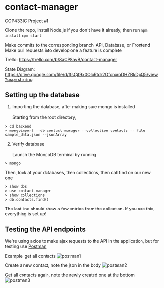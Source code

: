 # contact-manager
COP4331C Project #1

Clone the repo, install Node.js if you don't have it already, then run
`npm install`
`npm start`

Make commits to the corresponding branch: API, Database, or Frontend
Make pull requests into develop one a feature is complete

Trello:
https://trello.com/b/8aCPSavB/contact-manager

State Diagram:
https://drive.google.com/file/d/1fsCjt9x0OloRtdr2OfcnxroDHZBkDpQ5/view?usp=sharing


## Setting up the database

1. Importing the database, after making sure mongo is installed\
\
Starting from the root directory,
```
> cd backend
> mongoimport --db contact-manager --collection contacts -- file sample_data.json --jsonArray
```


2. Verify database\
\
Launch the MongoDB terminal by running
```
> mongo
```
Then, look at your databases, then collections, then call find on our new one
```
> show dbs
> use contact-manager
> show collections
> db.contacts.find()
```
The last line should show a few entries from the collection. If you see this, everything is set up!

## Testing the API endpoints

We're using axios to make ajax requests to the API in the application, but for testing use [Postman](https://www.getpostman.com/)

Example: get all contacts
![postman1](https://i.imgur.com/HDBKepK.png)

Create a new contact, note the json in the body
![postman2](https://i.imgur.com/zuR0VLM.png)

Get all contacts again, note the newly created one at the bottom
![postman3](https://i.imgur.com/I2EOAPf.png)
